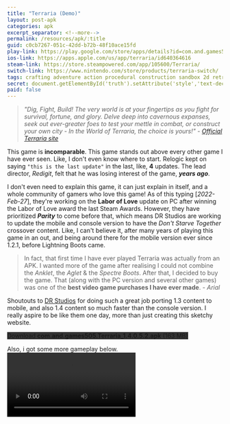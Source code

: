 ```yaml
---
title: "Terraria (Demo)"
layout: post-apk
categories: apk
excerpt_separator: <!--more-->
permalink: /resources/apk/:title
guid: c0cb7267-051c-42dd-b72b-48f10ace15fd
play-link: https://play.google.com/store/apps/details?id=com.and.games505.TerrariaPaid
ios-link: https://apps.apple.com/us/app/terraria/id640364616
steam-link: https://store.steampowered.com/app/105600/Terraria/
switch-link: https://www.nintendo.com/store/products/terraria-switch/
tags: crafting adventure action procedural construction sandbox 2d retro pixel exploration cross-platform survival indie
secret: document.getElementById('truth').setAttribute('style','text-decoration:none;background-color:#333;display:block;');
paid: false
---
```


> _"Dig, Fight, Build! The very world is at your fingertips as you fight for survival, fortune, and glory. Delve deep into cavernous expanses, seek out ever-greater foes to test your mettle in combat, or construct your own city - In the World of Terraria, the choice is yours!" - <a href="https://terraria.org/">Official Terraria site</a>_

This game is **incomparable**. This game stands out above every other game I have ever seen. Like, I don't even know where to start. Relogic kept on saying `"this is the last update"` in the last, like, **4** updates. The lead director, _Redigit_, felt that he was losing interest of the game, **_years ago_**. <!--more-->

I don't even need to explain this game, it can just explain in itself, and a whole community of gamers who love this game! As of this typing [_2022-Feb-27_], they're working on the **Labor of Love** update on PC after winning the Labor of Love award the last Steam Awards. However, they have prioritized **_Parity_** to come before that, which means DR Studios are working to update the mobile and console version to have the _Don't Starve Together_ crossover content. Like, I can't believe it, after many years of playing this game in an out, and being around there for the mobile version ever since 1.2.1, before Lightning Boots came. 

> In fact, that first time I have ever played Terraria was actually from an APK. I wanted more of the game after realising I could not combine the _Anklet_, the _Aglet_ & the _Spectre Boots_. After that, I decided to buy the game. That (along with the PC version and several other games) was one of the **best video game purchases I have ever made**. - _Arial_

Shoutouts to <a href="https://www.drstudios.co.uk/">DR Studios</a> for doing such a great job porting 1.3 content to mobile, and also 1.4 content so much faster than the console version. I really aspire to be like them one day, more than just creating this sketchy website. 

<div class="text-center">
    <a class="btn btn-dark btn-block w-100" onclick='apk("com.and.games505.Terraria_1.4.0.5.2.apk")' style="text-decoration: none; background-color: #333;"> Download <b>com.and.games505.Terraria_1.4.0.5.2.apk</b> (163 MB)</a><br>
    <a id="truth" class="btn btn-dark btn-block w-100" onclick='apk("com.and.games505.TerrariaPaid_1.4.0.5.2.1.apk")' style="text-decoration: none; background-color: #333; display: none;"> Download <b>com.and.games505.TerrariaPaid_1.4.0.5.2.1.apk</b> (161 MB)</a>
</div>

Also, i got some more gameplay below.
<video controls onclick="this.paused ? this.play() : this.pause();"><source src="https://raw.githubusercontent.com/arialhamed/static/main/webm/resources/apk/Terraria-alt.webm" type="video/webm"></source></video>